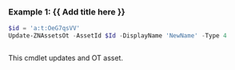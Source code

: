 ### Example 1: {{ Add title here }}
```powershell
$id = 'a:t:OeG7qsVV'
Update-ZNAssetsOt -AssetId $Id -DisplayName 'NewName' -Type 4
```

```output

```

This cmdlet updates and OT asset.
